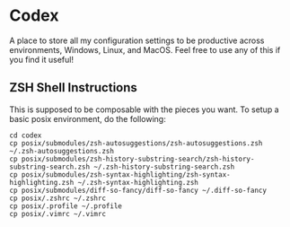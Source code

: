 Codex
=====
A place to store all my configuration settings to be productive across environments, Windows, Linux,
and MacOS. Feel free to use any of this if you find it useful!

ZSH Shell Instructions
----------------------

This is supposed to be composable with the pieces you want. To setup a basic posix environment, do the following:
```
cd codex
cp posix/submodules/zsh-autosuggestions/zsh-autosuggestions.zsh ~/.zsh-autosuggestions.zsh
cp posix/submodules/zsh-history-substring-search/zsh-history-substring-search.zsh ~/.zsh-history-substring-search.zsh
cp posix/submodules/zsh-syntax-highlighting/zsh-syntax-highlighting.zsh ~/.zsh-syntax-highlighting.zsh
cp posix/submodules/diff-so-fancy/diff-so-fancy ~/.diff-so-fancy
cp posix/.zshrc ~/.zshrc
cp posix/.profile ~/.profile
cp posix/.vimrc ~/.vimrc
```
